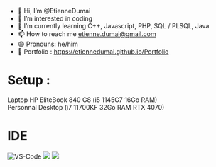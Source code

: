 - 👋 Hi, I’m @EtienneDumai
- 👀 I’m interested in coding
- 🌱 I’m currently learning C++, Javascript, PHP, SQL / PLSQL, Java
- 📫 How to reach me etienne.dumai@gmail.com
- 😄 Pronouns: he/him
- 📖 Portfolio : https://etiennedumai.github.io/Portfolio

# Setup : 
Laptop HP EliteBook 840 G8 (i5 1145G7 16Go RAM) \
Personnal Desktop (i7 11700KF 32Go RAM RTX 4070)
# IDE
![VS-Code](https://skillicons.dev/icons?i=vscode) <img src = "https://skillicons.dev/icons?i=idea"> <img src = "https://skillicons.dev/icons?i=qt">

<!---
EtienneDumai/EtienneDumai is a ✨ special ✨ repository because its `README.md` (this file) appears on your GitHub profile.
You can click the Preview link to take a look at your changes.
--->
